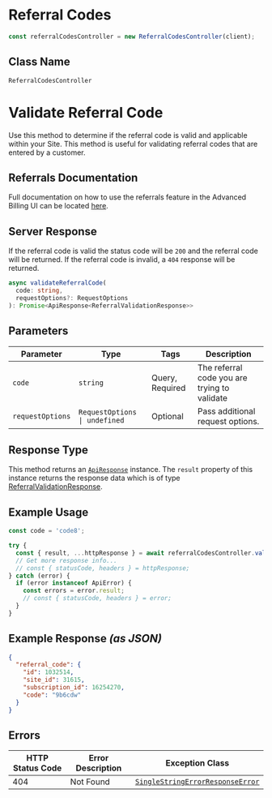 # Referral Codes

```ts
const referralCodesController = new ReferralCodesController(client);
```

## Class Name

`ReferralCodesController`


# Validate Referral Code

Use this method to determine if the referral code is valid and applicable within your Site. This method is useful for validating referral codes that are entered by a customer.

## Referrals Documentation

Full documentation on how to use the referrals feature in the Advanced Billing UI can be located [here](https://maxio.zendesk.com/hc/en-us/sections/24286965611405-Referrals).

## Server Response

If the referral code is valid the status code will be `200` and the referral code will be returned. If the referral code is invalid, a `404` response will be returned.

```ts
async validateReferralCode(
  code: string,
  requestOptions?: RequestOptions
): Promise<ApiResponse<ReferralValidationResponse>>
```

## Parameters

| Parameter | Type | Tags | Description |
|  --- | --- | --- | --- |
| `code` | `string` | Query, Required | The referral code you are trying to validate |
| `requestOptions` | `RequestOptions \| undefined` | Optional | Pass additional request options. |

## Response Type

This method returns an [`ApiResponse`](../../doc/api-response.md) instance. The `result` property of this instance returns the response data which is of type [ReferralValidationResponse](../../doc/models/referral-validation-response.md).

## Example Usage

```ts
const code = 'code8';

try {
  const { result, ...httpResponse } = await referralCodesController.validateReferralCode(code);
  // Get more response info...
  // const { statusCode, headers } = httpResponse;
} catch (error) {
  if (error instanceof ApiError) {
    const errors = error.result;
    // const { statusCode, headers } = error;
  }
}
```

## Example Response *(as JSON)*

```json
{
  "referral_code": {
    "id": 1032514,
    "site_id": 31615,
    "subscription_id": 16254270,
    "code": "9b6cdw"
  }
}
```

## Errors

| HTTP Status Code | Error Description | Exception Class |
|  --- | --- | --- |
| 404 | Not Found | [`SingleStringErrorResponseError`](../../doc/models/single-string-error-response-error.md) |

